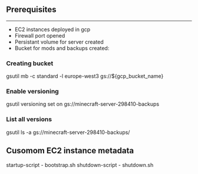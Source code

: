 ## Prerequisites
---
- EC2 instances deployed in gcp
- Firewall port opened
- Persistant volume for server created
- Bucket for mods and backups created:

### Creating bucket
gsutil mb -c standard -l europe-west3 gs://${gcp_bucket_name}
 
### Enable versioning
gsutil versioning set on  gs://minecraft-server-298410-backups

### List all versions
gsutil ls -a  gs://minecraft-server-298410-backups/

## Cusomom EC2 instance metadata
startup-script - bootstrap.sh
shutdown-script - shutdown.sh

